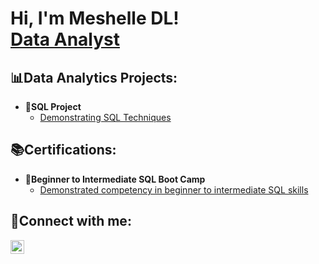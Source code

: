 <h1>Hi, I'm Meshelle DL! <br/><a 
href="www.linkedin.com/in/mdayslewis">Data Analyst</a>
</h1>

<h2>📊Data Analytics Projects:</h2>

- <b>💾SQL Project</b>
  - [Demonstrating SQL Techniques](https://github.com/mdlewis08/SQL_Techniques)

<h2>📚Certifications:</h2>

- <b>📜Beginner to Intermediate SQL Boot Camp</b>
  - [Demonstrated competency in beginner to intermediate SQL skills](www.linkedin.com/in/mdayslewis)


<h2>📱Connect with me:</h2>
<a href="www.linkedin.com/in/mdayslewis" target="_blank">
  <img align="left" alt=Meshelle DL ! LinkedIn" width="22px" src="https://cdn.jsdelivr.net/npm/simple-icons@v3/icons/linkedin.svg" />
</a>

